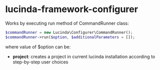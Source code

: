 # lucinda-framework-configurer

Works by executing run method of CommandRunner class:

```php
$commandRunner = new Lucinda\Configurer\CommandRunner();
$commandRunner->run($option, $additionalParameters = []);
```

where value of $option can be:

- **project**: creates a project in current lucinda installation according to step-by-step user choices
